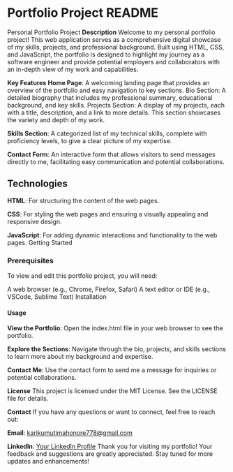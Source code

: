 # Portfolio Project README

Personal Portfolio Project
**Description**
Welcome to my personal portfolio project! This web application serves as a comprehensive digital showcase of my skills, projects, and professional background. Built using HTML, CSS, and JavaScript, the portfolio is designed to highlight my journey as a software engineer and provide potential employers and collaborators with an in-depth view of my work and capabilities.

**Key Features**
**Home Page**: A welcoming landing page that provides an overview of the portfolio and easy navigation to key sections.
Bio Section: A detailed biography that includes my professional summary, educational background, and key skills.
Projects Section: A display of my projects, each with a title, description, and a link to more details. This section showcases the variety and depth of my work.

**Skills Section**: A categorized list of my technical skills, complete with proficiency levels, to give a clear picture of my expertise.

**Contact Form**: An interactive form that allows visitors to send messages directly to me, facilitating easy communication and potential collaborations.

## Technologies

**HTML**: For structuring the content of the web pages.

**CSS**: For styling the web pages and ensuring a visually appealing and responsive design.

**JavaScript**: For adding dynamic interactions and functionality to the web pages.
Getting Started

### Prerequisites

To view and edit this portfolio project, you will need:

A web browser (e.g., Chrome, Firefox, Safari)
A text editor or IDE (e.g., VSCode, Sublime Text)
Installation

#### Usage

**View the Portfolio**: Open the index.html file in your web browser to see the portfolio.

**Explore the Sections**: Navigate through the bio, projects, and skills sections to learn more about my background and expertise.

**Contact Me**: Use the contact form to send me a message for inquiries or potential collaborations.

**License**
This project is licensed under the MIT License. See the LICENSE file for details.

**Contact**
If you have any questions or want to connect, feel free to reach out:

**Email**: <karikumutimahonore778@gmail.com>

**LinkedIn**: [Your LinkedIn Profile](https://www.linkedin.com/in/honore-karikumutima-504576247/)
Thank you for visiting my portfolio! Your feedback and suggestions are greatly appreciated. Stay tuned for more updates and enhancements!
